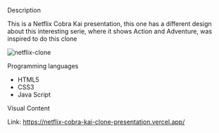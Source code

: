 

Description 

This is a Netflix Cobra Kai presentation, this one has a different design about this interesting serie, where it shows Action and Adventure, was inspired to do this clone


![netflix-clone](https://user-images.githubusercontent.com/87598302/152098232-172046d5-6bc0-4b70-921a-6874676ef227.png)


Programming languages

<ul>
<li>HTML5</li>
<li>CSS3</li>
<li>Java Script </li>

</ul>

Visual Content

Link: https://netflix-cobra-kai-clone-presentation.vercel.app/
